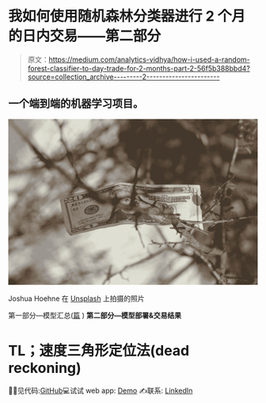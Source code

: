 # 我如何使用随机森林分类器进行 2 个月的日内交易——第二部分

> 原文：<https://medium.com/analytics-vidhya/how-i-used-a-random-forest-classifier-to-day-trade-for-2-months-part-2-56f5b388bbd4?source=collection_archive---------2----------------------->

## 一个端到端的机器学习项目。

![](img/d2172278baad36411d8e577e95afe99e.png)

Joshua Hoehne 在 [Unsplash](https://unsplash.com?utm_source=medium&utm_medium=referral) 上拍摄的照片

第一部分—模型汇总([篇](https://michael-ow.medium.com/how-i-used-a-random-forest-classifier-to-day-trade-for-2-months-part-i-9c00d96d254c) )
**第二部分—模型部署&交易结果**

# TL；速度三角形定位法(dead reckoning)

👩‍💻见代码:[GitHub](https://github.com/MichaelOw/five-minute-midas)💻试试 web app: [Demo](https://five-minute-midas.herokuapp.com/)
✍️联系: [LinkedIn](https://www.linkedin.com/in/michael-ow/)